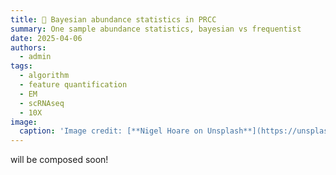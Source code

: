 ```yaml
---
title: 🧬 Bayesian abundance statistics in PRCC
summary: One sample abundance statistics, bayesian vs frequentist  
date: 2025-04-06
authors:
  - admin
tags:
  - algorithm
  - feature quantification
  - EM
  - scRNAseq
  - 10X
image:
  caption: 'Image credit: [**Nigel Hoare on Unsplash**](https://unsplash.com)'
---
```


will be composed soon!

